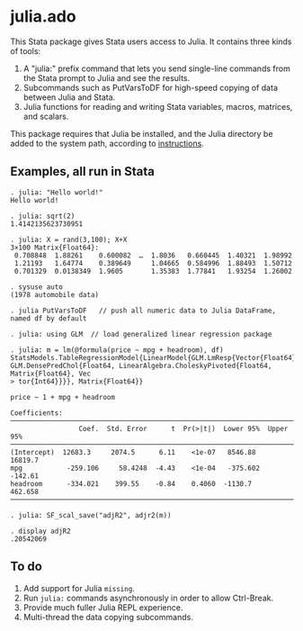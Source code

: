 # julia.ado
This Stata package gives Stata users access to Julia. It contains three kinds of tools:
1.  A "julia:" prefix command that lets you send single-line commands from the Stata prompt to Julia and see the results.
2.  Subcommands such as PutVarsToDF for high-speed copying of data between Julia and Stata.
3.  Julia functions for reading and writing Stata variables, macros, matrices, and scalars.

This package requires that Julia be installed, and the Julia directory be added to the system path, according to [instructions](https://julialang.org/downloads/platform/).

## Examples, all run in Stata

```
. julia: "Hello world!"
Hello world!

. julia: sqrt(2)
1.4142135623730951

. julia: X = rand(3,100); X+X
3×100 Matrix{Float64}:
 0.708848  1.88261    0.600082  …  1.8036   0.660445  1.40321  1.98992
 1.21193   1.64774    0.389649     1.04665  0.584996  1.88493  1.50712
 0.701329  0.0138349  1.9605       1.35383  1.77841   1.93254  1.26002

. sysuse auto
(1978 automobile data)

. julia PutVarsToDF   // push all numeric data to Julia DataFrame, named df by default

. julia: using GLM  // load generalized linear regression package

. julia: m = lm(@formula(price ~ mpg + headroom), df)
StatsModels.TableRegressionModel{LinearModel{GLM.LmResp{Vector{Float64}}, GLM.DensePredChol{Float64, LinearAlgebra.CholeskyPivoted{Float64, Matrix{Float64}, Vec
> tor{Int64}}}}, Matrix{Float64}}

price ~ 1 + mpg + headroom

Coefficients:
─────────────────────────────────────────────────────────────────────────
                 Coef.  Std. Error      t  Pr(>|t|)  Lower 95%  Upper 95%
─────────────────────────────────────────────────────────────────────────
(Intercept)  12683.3     2074.5      6.11    <1e-07   8546.88   16819.7
mpg           -259.106     58.4248  -4.43    <1e-04   -375.602   -142.61
headroom      -334.021    399.55    -0.84    0.4060  -1130.7      462.658
─────────────────────────────────────────────────────────────────────────

. julia: SF_scal_save("adjR2", adjr2(m))

. display adjR2
.20542069
```

## To do
1. Add support for Julia `missing`.
2. Run `julia:` commands asynchronously in order to allow Ctrl-Break.
3. Provide much fuller Julia REPL experience.
4. Multi-thread the data copying subcommands.
